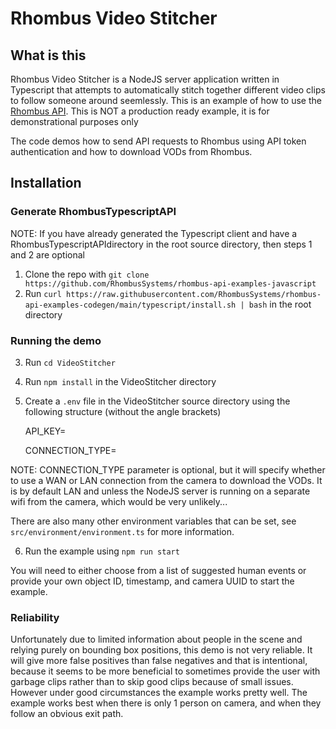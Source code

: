 # Rhombus Video Stitcher

## What is this
Rhombus Video Stitcher is a NodeJS server application written in Typescript that attempts to automatically stitch together different video clips to follow someone around seemlessly. This is an example of how to use the [Rhombus API](https://apidocs.rhombussystems.com/reference). This is NOT a production ready example, it is for demonstrational purposes only

The code demos how to send API requests to Rhombus using API token authentication and how to download VODs from Rhombus.

## Installation

### Generate RhombusTypescriptAPI

NOTE: If you have already generated the Typescript client and have a RhombusTypescriptAPIdirectory in the root source directory, then steps 1 and 2 are optional

1. Clone the repo with `git clone https://github.com/RhombusSystems/rhombus-api-examples-javascript` 
2. Run `curl https://raw.githubusercontent.com/RhombusSystems/rhombus-api-examples-codegen/main/typescript/install.sh | bash` in the root directory

### Running the demo

3. Run `cd VideoStitcher`
4. Run `npm install` in the VideoStitcher directory
5. Create a `.env` file in the VideoStitcher source directory using the following structure (without the angle brackets)

    API_KEY=<YOUR API KEY>

    CONNECTION_TYPE=<WAN OR LAN> 

NOTE: CONNECTION_TYPE parameter is optional, but it will specify whether to use a WAN or LAN connection from the camera to download the VODs. It is by default LAN and unless the NodeJS server is running on a separate wifi from the camera, which would be very unlikely...

There are also many other environment variables that can be set, see `src/environment/environment.ts` for more information.

6. Run the example using `npm run start`

You will need to either choose from a list of suggested human events or provide your own object ID, timestamp, and camera UUID to start the example.


### Reliability
Unfortunately due to limited information about people in the scene and relying purely on bounding box positions, this demo is not very reliable. It will give more false positives than false negatives and that is intentional, because it seems to be more beneficial to sometimes provide the user with garbage clips rather than to skip good clips because of small issues. However under good circumstances the example works pretty well. The example works best when there is only 1 person on camera, and when they follow an obvious exit path.

